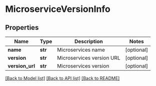 # MicroserviceVersionInfo

## Properties
Name | Type | Description | Notes
------------ | ------------- | ------------- | -------------
**name** | **str** | Microservices name | [optional] 
**version** | **str** | Microservices version URL | [optional] 
**version_url** | **str** | Microservices version | [optional] 

[[Back to Model list]](../README.md#documentation-for-models) [[Back to API list]](../README.md#documentation-for-api-endpoints) [[Back to README]](../README.md)

